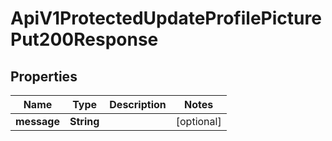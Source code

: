 

# ApiV1ProtectedUpdateProfilePicturePut200Response


## Properties

| Name | Type | Description | Notes |
|------------ | ------------- | ------------- | -------------|
|**message** | **String** |  |  [optional] |



